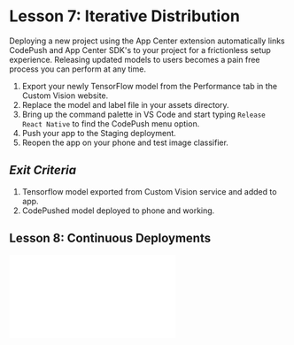 # Lesson 7: Iterative Distribution
Deploying a new project using the App Center extension automatically links CodePush and App Center SDK's to your project for a frictionless setup experience. Releasing updated models to users becomes a pain free process you can perform at any time.

1. Export your newly TensorFlow model from the Performance tab in the Custom Vision website.
2. Replace the model and label file in your assets directory.
3. Bring up the command palette in VS Code and start typing `Release React Native` to find the CodePush menu option.
4. Push your app to the Staging deployment.
5. Reopen the app on your phone and test image classifier.

## _Exit Criteria_
1. Tensorflow model exported from Custom Vision service and added to app.
2. CodePushed model deployed to phone and working.

## Lesson 8: Continuous Deployments
![Continue](./8.md)